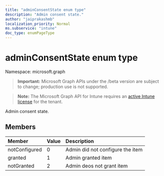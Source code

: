 ```yaml
---
title: "adminConsentState enum type"
description: "Admin consent state."
author: "jaiprakashmb"
localization_priority: Normal
ms.subservice: "intune"
doc_type: enumPageType
---
```


# adminConsentState enum type

Namespace: microsoft.graph

> **Important:** Microsoft Graph APIs under the /beta version are subject to change; production use is not supported.

> **Note:** The Microsoft Graph API for Intune requires an [active Intune license](https://go.microsoft.com/fwlink/?linkid=839381) for the tenant.

Admin consent state.

## Members
|Member|Value|Description|
|:---|:---|:---|
|notConfigured|0|Admin did not configure the item|
|granted|1|Admin granted item|
|notGranted|2|Admin deos not grant item|
